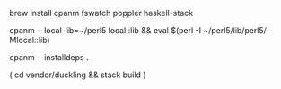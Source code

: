 brew install cpanm fswatch poppler haskell-stack

cpanm --local-lib=~/perl5 local::lib && eval $(perl -I ~/perl5/lib/perl5/ -Mlocal::lib)

cpanm --installdeps .

( cd vendor/duckling && stack build )
